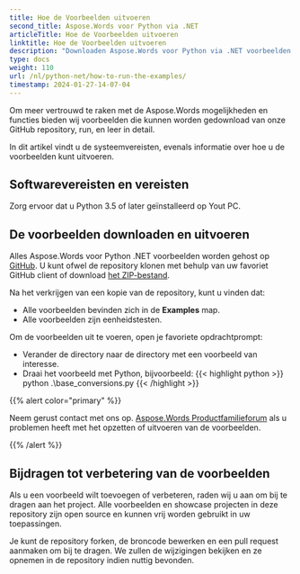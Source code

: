 ```yaml
---
title: Hoe de Voorbeelden uitvoeren
second_title: Aspose.Words voor Python via .NET
articleTitle: Hoe de Voorbeelden uitvoeren
linktitle: Hoe de Voorbeelden uitvoeren
description: "Downloaden Aspose.Words voor Python via .NET voorbeelden van onze GitHub repository en leren hoe ze te draaien om meer vertrouwd te raken met de Aspose.Words mogelijkheden en kenmerken."
type: docs
weight: 110
url: /nl/python-net/how-to-run-the-examples/
timestamp: 2024-01-27-14-07-04
---
```


Om meer vertrouwd te raken met de Aspose.Words mogelijkheden en functies bieden wij voorbeelden die kunnen worden gedownload van onze GitHub repository, run, en leer in detail.

In dit artikel vindt u de systeemvereisten, evenals informatie over hoe u de voorbeelden kunt uitvoeren.

## Softwarevereisten en vereisten

Zorg ervoor dat u Python 3.5 of later geïnstalleerd op Yout PC.

## De voorbeelden downloaden en uitvoeren

Alles Aspose.Words voor Python .NET voorbeelden worden gehost op [GitHub](https://github.com/aspose-words/Aspose.Words-for-Python-via-.NET). U kunt ofwel de repository klonen met behulp van uw favoriet GitHub client of download [het ZIP-bestand](https://github.com/aspose-words/Aspose.Words-for-Python-via-.NET/archive/master.zip).

Na het verkrijgen van een kopie van de repository, kunt u vinden dat:

- Alle voorbeelden bevinden zich in de **Examples** map.
- Alle voorbeelden zijn eenheidstesten.

Om de voorbeelden uit te voeren, open je favoriete opdrachtprompt:

- Verander de directory naar de directory met een voorbeeld van interesse.
- Draai het voorbeeld met Python, bijvoorbeeld:
{{< highlight python >}}
python .\base_conversions.py
{{< /highlight >}}

{{% alert color="primary" %}}

Neem gerust contact met ons op. [Aspose.Words Productfamilieforum](https://forum.aspose.com/c/words/8) als u problemen heeft met het opzetten of uitvoeren van de voorbeelden.

{{% /alert %}}

## Bijdragen tot verbetering van de voorbeelden

Als u een voorbeeld wilt toevoegen of verbeteren, raden wij u aan om bij te dragen aan het project. Alle voorbeelden en showcase projecten in deze repository zijn open source en kunnen vrij worden gebruikt in uw toepassingen.

Je kunt de repository forken, de broncode bewerken en een pull request aanmaken om bij te dragen. We zullen de wijzigingen bekijken en ze opnemen in de repository indien nuttig bevonden.
